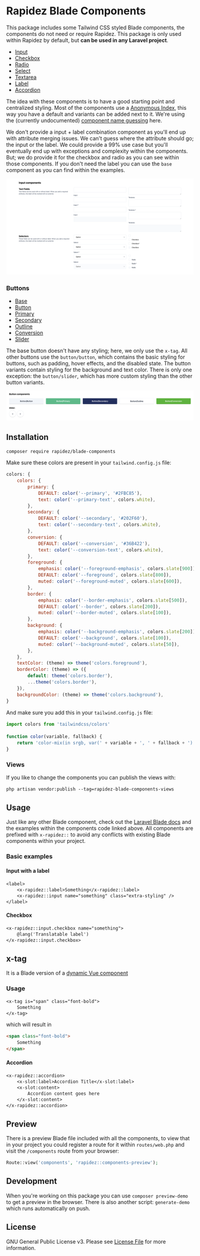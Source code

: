 # Rapidez Blade Components

This package includes some Tailwind CSS styled Blade components, the components do not need or require Rapidez. This package is only used within Rapidez by default, but **can be used in any Laravel project**.

- [Input](https://github.com/rapidez/blade-components/blob/master/resources/views/components/input/input.blade.php)
- [Checkbox](https://github.com/rapidez/blade-components/blob/master/resources/views/components/input/checkbox/checkbox.blade.php)
- [Radio](https://github.com/rapidez/blade-components/blob/master/resources/views/components/input/radio/radio.blade.php)
- [Select](https://github.com/rapidez/blade-components/blob/master/resources/views/components/input/select/select.blade.php)
- [Textarea](https://github.com/rapidez/blade-components/blob/master/resources/views/components/input/textarea/textarea.blade.php)
- [Label](https://github.com/rapidez/blade-components/blob/master/resources/views/components/label/label.blade.php)
- [Accordion](https://github.com/rapidez/blade-components/blob/master/resources/views/components/accordion/accordion.blade.php)

The idea with these components is to have a good starting point and centralized styling. Most of the components use a [Anonymous Index](https://laravel.com/docs/master/blade#anonymous-index-components), this way you have a default and variants can be added next to it. We're using the (currently undocumented) [component name guessing](https://github.com/laravel/framework/pull/52669) here.

We don't provide a input + label combination component as you'll end up with attribute merging issues. We can't guess where the attribute should go; the input or the label. We could provide a 99% use case but you'll eventually end up with exceptions and complexity within the components. But; we do provide it for the checkbox and radio as you can see within those components. If you don't need the label you can use the `base` component as you can find within the examples.

[![](.github/media/screenshot.png)](https://rapidez.github.io/blade-components/demo/components.html)

### Buttons

- [Base](https://github.com/rapidez/blade-components/blob/master/resources/views/components/button/base.blade.php)
- [Button](https://github.com/rapidez/blade-components/blob/master/resources/views/components/button/button.blade.php)
- [Primary](https://github.com/rapidez/blade-components/blob/master/resources/views/components/button/primary.blade.php)
- [Secondary](https://github.com/rapidez/blade-components/blob/master/resources/views/components/button/secondary.blade.php)
- [Outline](https://github.com/rapidez/blade-components/blob/master/resources/views/components/button/outline.blade.php)
- [Conversion](https://github.com/rapidez/blade-components/blob/master/resources/views/components/button/conversion.blade.php)
- [Slider](https://github.com/rapidez/blade-components/blob/master/resources/views/components/button/slider.blade.php)

The base button doesn't have any styling; here, we only use the `x-tag`.
All other buttons use the `button/button`, which contains the basic styling for buttons, such as padding, hover effects, and the disabled state.
The button variants contain styling for the background and text color. There is only one exception: the `button/slider`, which has more custom styling than the other button variants.

![](.github/media/buttons.png)

## Installation

```
composer require rapidez/blade-components
```

Make sure these colors are present in your `tailwind.config.js` file:
```js
colors: {
    colors: {
        primary: {
            DEFAULT: color('--primary', '#2FBC85'),
            text: color('--primary-text', colors.white),
        },
        secondary: {
            DEFAULT: color('--secondary', '#202F60'),
            text: color('--secondary-text', colors.white),
        },
        conversion: {
            DEFAULT: color('--conversion', '#36B422'),
            text: color('--conversion-text', colors.white),
        },
        foreground: {
            emphasis: color('--foreground-emphasis', colors.slate[900]),
            DEFAULT: color('--foreground', colors.slate[800]),
            muted: color('--foreground-muted', colors.slate[600]),
        },
        border: {
            emphasis: color('--border-emphasis', colors.slate[500]),
            DEFAULT: color('--border', colors.slate[200]),
            muted: color('--border-muted', colors.slate[100]),
        },
        background: {
            emphasis: color('--background-emphasis', colors.slate[200]),
            DEFAULT: color('--background', colors.slate[100]),
            muted: color('--background-muted', colors.slate[50]),
        },
    },
    textColor: (theme) => theme('colors.foreground'),
    borderColor: (theme) => ({
        default: theme('colors.border'),
        ...theme('colors.border'),
    }),
    backgroundColor: (theme) => theme('colors.background'),
}
```

And make sure you add this in your `tailwind.config.js` file:
```js
import colors from 'tailwindcss/colors'

function color(variable, fallback) {
    return 'color-mix(in srgb, var(' + variable + ', ' + fallback + ') calc(100% * <alpha-value>), transparent)'
}
```

### Views

If you like to change the components you can publish the views with:
```
php artisan vendor:publish --tag=rapidez-blade-components-views
```

## Usage

Just like any other Blade component, check out the [Laravel Blade docs](https://laravel.com/docs/master/blade) and the examples within the components code linked above. All components are prefixed with `x-rapidez::` to avoid any conflicts with existing Blade components within your project.

### Basic examples

#### Input with a label

```blade
<label>
    <x-rapidez::label>Something</x-rapidez::label>
    <x-rapidez::input name="something" class="extra-styling" />
</label>
```

#### Checkbox

```blade
<x-rapidez::input.checkbox name="something">
    @lang('Translatable label')
</x-rapidez::input.checkbox>
```

## x-tag

It is a Blade version of a [dynamic Vue component](https://vuejs.org/guide/essentials/component-basics.html#dynamic-components)

### Usage

```blade
<x-tag is="span" class="font-bold">
    Something
</x-tag>
```

which will result in

```html
<span class="font-bold">
    Something
</span>
```

#### Accordion

```blade
<x-rapidez::accordion>
    <x-slot:label>Accordion Title</x-slot:label>
    <x-slot:content>
        Accordion content goes here
    </x-slot:content>
</x-rapidez::accordion>
```

## Preview

There is a preview Blade file included with all the components, to view that in your project you could register a route for it within `routes/web.php` and visit the `/components` route from your browser:

```php
Route::view('components', 'rapidez::components-preview');
```

## Development

When you're working on this package you can use `composer preview-demo` to get a preview in the browser. There is also another script: `generate-demo` which runs automatically on push.

## License

GNU General Public License v3. Please see [License File](LICENSE) for more information.

